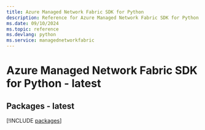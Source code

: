 ```yaml
---
title: Azure Managed Network Fabric SDK for Python
description: Reference for Azure Managed Network Fabric SDK for Python
ms.date: 09/10/2024
ms.topic: reference
ms.devlang: python
ms.service: managednetworkfabric
---
```

# Azure Managed Network Fabric SDK for Python - latest
## Packages - latest
[!INCLUDE [packages](managed-network-fabric-index.md)]